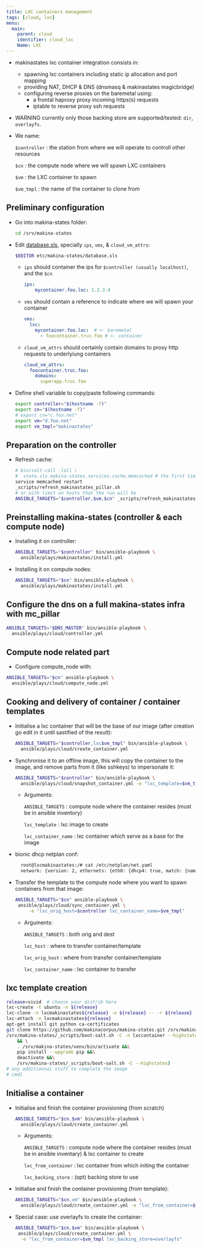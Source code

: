 ```yaml
---
title: LXC containers management
tags: [cloud, lxc]
menu:
  main:
    parent: cloud
    identifier: cloud_lxc
    Name: LXC
---
```


- makinastates lxc container integration consists in:
    - spawning lxc containers including static ip allocation and port mapping
    - providing NAT, DHCP & DNS (dnsmasq & makinastates magicbridge)
    - configuring reverse proxies on the baremetal using:
        - a frontal haproxy proxy incoming https(s) requests
        - iptable to reverse proxy ssh requests

- WARNING currently only those backing store are supported/tested: `dir`, `overlayfs`.

- We name:

    ``$controller``
        : the station from where we will operate to controll other resources

    ``$cn``
        : the compute node where we will spawn LXC containers

    ``$vm``
        : the LXC container to spawn

    ``$vm_tmpl``
        : the name of the container to clone from

## Preliminary configuration

- Go into makina-states folder:

    ```sh
    cd /srv/makina-states
    ```

- Edit [database.sls](/reference/databasesls/), specially ``ips``, ``vms``, & ``cloud_vm_attrs``:

    ```sh
    $EDITOR etc/makina-states/database.sls
    ```

    - ``ips`` should container the ips for ``$controller (usually localhost)``, and the ``$cn``

        ```yaml
        ips:
            mycontainer.foo.loc: 1.2.3.4
        ```

    - ``vms`` should contain a reference to indicate where we will spawn your container

        ```yaml
        vms:
          lxc:
            mycontainer.foo.loc:  # <- baremetal
              - foocontainer.truc.foo # <- container
        ```

    - ``cloud_vm_attrs`` should certainly contain domains to proxy http requests to underlyiung containers

        ```yaml
        cloud_vm_attrs:
          foocontainer.truc.foo:
            domains:
              superapp.truc.foo
        ```

- Define shell variable to copy/paste following commands:

    ```sh
    export controller="$(hostname -f)"
    export cn="$(hostname -f)"
    # export cn="c.foo.net"
    export vm="d.foo.net"
    export vm_tmpl="makinastates"
    ```

## Preparation on the controller
- Refresh cache:

    ```sh
    # bin/salt-call -lall \
    #  state.sls makina-states.services.cache.memcached # the first time
    service memcached restart
    _scripts/refresh_makinastates_pillar.sh
    # or with limit on hosts that the run will be
    ANSIBLE_TARGETS="$controller,$vm,$cn" _scripts/refresh_makinastates_pillar.sh
    ```

## Preinstalling makina-states (controller & each compute node)
- Installing it on controller:

    ```sh
    ANSIBLE_TARGETS="$controller" bin/ansible-playbook \
      ansible/plays/makinastates/install.yml
    ```
- Installing it on compute nodes:

    ```sh
    ANSIBLE_TARGETS="$cn" bin/ansible-playbook \
      ansible/plays/makinastates/install.yml
    ```

## Configure the dns on a full makina-states infra with mc\_pillar

```sh
ANSIBLE_TARGETS="$DNS_MASTER" bin/ansible-playbook \
  ansible/plays/cloud/controller.yml
```

## Compute node related part
- Configure compute\_node with:

```sh
ANSIBLE_TARGETS="$cn" ansible-playbook \
  ansible/plays/cloud/compute_node.yml
```

## Cooking and delivery of container / container templates
- Initialise a lxc container that will be the base of our image (after
creation go edit in it until sastified of the result):

    ```sh
    ANSIBLE_TARGETS="$controller,lxc$vm_tmpl" bin/ansible-playbook \
      ansible/plays/cloud/create_container.yml
    ```
- Synchronise it to an offline image, this will copy the container to the
image, and remove parts from it (like sshkeys) to impersonate it:

    ```sh
    ANSIBLE_TARGETS="$controller" bin/ansible-playbook \
      ansible/plays/cloud/snapshot_container.yml -e "lxc_template=$vm_tmpl lxc_container_name=lxc$vm_tmpl"
    ```
    - Arguments:

        `ANSIBLE_TARGETS`
            : compute node where the container resides (must be in
              ansible inventory)

        `lxc_template`
            : lxc image to create

        `lxc_container_name`
            : lxc container which serve as a base for the image
            
- bionic dhcp netplan conf:
  
  ```sh
    root@lxcmakinastates:/# cat /etc/netplan/net.yaml
    network: {version: 2, ethernets: {eth0: {dhcp4: true, match: {name: "eth0*"}}}            
    ```

- Transfer the template to the compute node where you want to spawn
  containers from that image:

    ```sh
    ANSIBLE_TARGETS="$cn" ansible-playbook \
     ansible/plays/cloud/sync_container.yml \
         -e "lxc_orig_host=$controller lxc_container_name=$vm_tmpl"
    ```

    - Arguments:

        `ANSIBLE_TARGETS`
            : both orig and dest

        `lxc_host`
            : where to transfer container/template

        `lxc_orig_host`
            : where from transfer container/template

        `lxc_container_name`
            : lxc container to transfer



## lxc template creation
```sh
release=vivid  # choose your distrib here
lxc-create -t ubuntu -n ${release}
lxc-clone -n lxcmakinastates${release} -o ${release} -- -r ${release}
lxc-attach -n lxcmakinastates${release}
apt-get install git python ca-certificates
git clone https://github.com/makinacorpus/makina-states.git /srv/makina-states
/srv/makina-states/_scripts/boot-salt.sh -C -n lxccontainer --highstates || ( \
    && \
    . /srv/makina-states/venv/bin/activate &&\
    pip install --upgrade pip &&\
    deactivate &&\
    /srv/makina-states/_scripts/boot-salt.sh -C --highstates)
# any additionnal stuff to complete the image
# cmd1
```


## Initialise a container
- Initialise and finish the container provisioning (from scratch)

    ```sh
    ANSIBLE_TARGETS="$cn,$vm" bin/ansible-playbook \
      ansible/plays/cloud/create_container.yml
    ```

    - Arguments:

        `ANSIBLE_TARGETS`
            : compute node where the container resides (must be in ansible inventary) & lxc container to create

        `lxc_from_container`
            : lxc container from which initing the container

        `lxc_backing_store`
            : (opt) backing store to use

- Initialise and finish the container provisioning (from template):

    ```sh
    ANSIBLE_TARGETS="$cn,vm" bin/ansible-playbook \
      ansible/plays/cloud/create_container.yml -e "lxc_from_container=$vm_tmpl"
    ```

- Special case: use overlayfs to create the container:

    ```sh
    ANSIBLE_TARGETS="$cn,$vm" bin/ansible-playbook \
     ansible/plays/cloud/create_container.yml \
      -e "lxc_from_container=$vm_tmpl lxc_backing_store=overlayfs"
    ```

